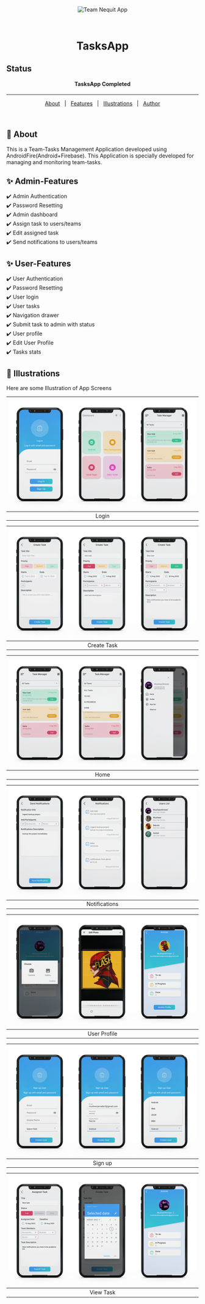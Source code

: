 
<div align="center" id="top"> 
  <img src="https://cdn.jim-nielsen.com/ios/512/flow-tasks-2015-09-29.png" alt="Team Nequit App" width="150" height="150"/>

&#xa0;

  <!-- <a href="https://e_commerce_app_flutter.netlify.app">Demo</a> -->
</div>

<h1 align="center">TasksApp</h1>

## Status


<h4 align="center">
TasksApp Completed
</h4>

<hr>

<p align="center">
  <a href="#dart-about">About</a> &#xa0; | &#xa0; 
  <a href="#sparkles-admin-features">Features</a> &#xa0; | &#xa0;
  <a href="#checkered_flag-illustrations">Illustrations</a> &#xa0; | &#xa0;
  <a href="https://github.com/MusheerJ" target="_blank">Author</a>
</p>

<br>

## :dart: About

This is a Team-Tasks Management Application developed using AndroidFire(Android+Firebase). This Application is specially developed for managing and monitoring team-tasks.
## :sparkles: Admin-Features

:heavy_check_mark: Admin Authentication\
:heavy_check_mark: Password Resetting\
:heavy_check_mark: Admin dashboard\
:heavy_check_mark: Assign task to users/teams\
:heavy_check_mark: Edit assigned task\
:heavy_check_mark: Send notifications to users/teams


## :sparkles: User-Features

:heavy_check_mark: User Authentication\
:heavy_check_mark: Password Resetting\
:heavy_check_mark: User login\
:heavy_check_mark: User tasks\
:heavy_check_mark: Navigation drawer\
:heavy_check_mark: Submit task to admin with status\
:heavy_check_mark: User profile\
:heavy_check_mark: Edit User Profile\
:heavy_check_mark: Tasks stats



## :checkered_flag: Illustrations

Here are some Illustration of App Screens

| ![](screen-shots/Login.png) |
| :--------------------------------:| 
|            Login         |

| ![](screen-shots/create-task.png) |
| :--------------------------------:| 
|            Create Task         |

| ![](screen-shots/home.png) |
| :--------------------------------:| 
|            Home         |

| ![](screen-shots/notification.png) |
| :--------------------------------:| 
|            Notifications         |

| ![](screen-shots/profile.png) |
| :--------------------------------:| 
|            User Profile         |


| ![](screen-shots/sign-up.png) |
| :--------------------------------:| 
|            Sign up         |

| ![](screen-shots/view-task.png) |
| :--------------------------------:| 
|            View Task         |



